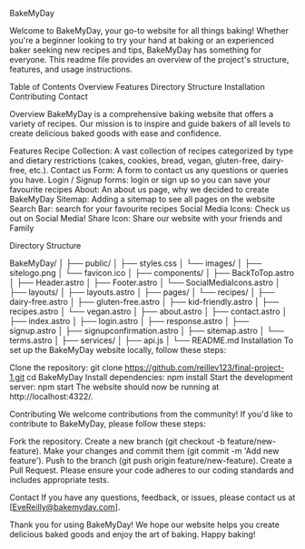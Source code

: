 BakeMyDay

Welcome to BakeMyDay, your go-to website for all things baking! Whether you're a beginner looking to try your hand at baking or an experienced baker seeking new recipes and tips, BakeMyDay has something for everyone. This readme file provides an overview of the project's structure, features, and usage instructions.

Table of Contents
Overview
Features
Directory Structure
Installation
Contributing
Contact


Overview
BakeMyDay is a comprehensive baking website that offers a variety of recipes. Our mission is to inspire and guide bakers of all levels to create delicious baked goods with ease and confidence.

Features
Recipe Collection: A vast collection of recipes categorized by type and dietary restrictions (cakes, cookies, bread, vegan, gluten-free, dairy-free, etc.).
Contact us Form: A form to contact us any questions or queries you have. 
Login / Signup forms: login or sign up so you can save your favourite recipes
About: An about us page, why we decided to create BakeMyDay
Sitemap: Adding a sitemap to see all pages on the website 
Search Bar: search for your favourite recipes 
Social Media Icons: Check us out on Social Media! 
Share Icon: Share our website with your friends and Family

Directory Structure

BakeMyDay/
│
├── public/
│   ├── styles.css
│   └── images/
│       ├── sitelogo.png
│       └── favicon.ico
│
├── components/
│   ├── BackToTop.astro
│   ├── Header.astro
│   ├── Footer.astro
│   └── SocialMediaIcons.astro
│
├── layouts/
│   ├── layouts.astro
│
├── pages/
│   └── recipes/
│       ├── dairy-free.astro
│       ├── gluten-free.astro
│       ├── kid-friendly.astro
│       ├── recipes.astro
│       └── vegan.astro
│   ├── about.astro
│   ├── contact.astro
│   ├── index.astro
│   ├── login.astro
│   ├── response.astro
│   ├── signup.astro
│   ├── signupconfirmation.astro
│   ├── sitemap.astro
│   └── terms.astro
│
├── services/
│   ├── api.js
│
└── README.md
Installation
To set up the BakeMyDay website locally, follow these steps:

Clone the repository:
git clone https://github.com/reillev123/final-project-1.git
cd BakeMyDay
Install dependencies:
npm install
Start the development server:
npm start
The website should now be running at http://localhost:4322/.


Contributing
We welcome contributions from the community! If you'd like to contribute to BakeMyDay, please follow these steps:

Fork the repository.
Create a new branch (git checkout -b feature/new-feature).
Make your changes and commit them (git commit -m 'Add new feature').
Push to the branch (git push origin feature/new-feature).
Create a Pull Request.
Please ensure your code adheres to our coding standards and includes appropriate tests.

Contact
If you have any questions, feedback, or issues, please contact us at [EveReilly@bakemyday.com].

Thank you for using BakeMyDay! We hope our website helps you create delicious baked goods and enjoy the art of baking. Happy baking!

